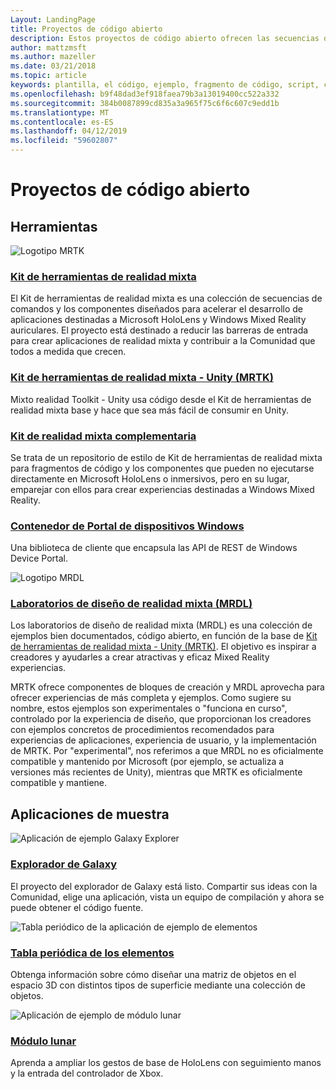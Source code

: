 ```yaml
---
Layout: LandingPage
title: Proyectos de código abierto
description: Estos proyectos de código abierto ofrecen las secuencias de comandos, componentes, ejemplos y ejemplos de desarrollo de realidad mixta de Microsoft que puede ayudar a acelerar el desarrollo de realidad mixta.
author: mattzmsft
ms.author: mazeller
ms.date: 03/21/2018
ms.topic: article
keywords: plantilla, el código, ejemplo, fragmento de código, script, componente de código abierto, proyectos
ms.openlocfilehash: b9f48dad3ef918faea79b3a13019400cc522a332
ms.sourcegitcommit: 384b0087899cd835a3a965f75c6f6c607c9edd1b
ms.translationtype: MT
ms.contentlocale: es-ES
ms.lasthandoff: 04/12/2019
ms.locfileid: "59602807"
---
```

# <a name="open-source-projects"></a>Proyectos de código abierto

## <a name="tools"></a>Herramientas

![Logotipo MRTK](images/MRTK_Logo_Rev.png)

### <a name="mixed-reality-toolkithttpsgithubcommicrosoftholotoolkit"></a>[Kit de herramientas de realidad mixta](https://github.com/microsoft/HoloToolkit)

El Kit de herramientas de realidad mixta es una colección de secuencias de comandos y los componentes diseñados para acelerar el desarrollo de aplicaciones destinadas a Microsoft HoloLens y Windows Mixed Reality auriculares. El proyecto está destinado a reducir las barreras de entrada para crear aplicaciones de realidad mixta y contribuir a la Comunidad que todos a medida que crecen. 

### <a name="mixed-reality-toolkit---unity-mrtkhttpsgithubcommicrosoftholotoolkit-unity"></a>[Kit de herramientas de realidad mixta - Unity (MRTK)](https://github.com/microsoft/HoloToolkit-Unity)

Mixto realidad Toolkit - Unity usa código desde el Kit de herramientas de realidad mixta base y hace que sea más fácil de consumir en Unity. 

### <a name="mixed-reality-companion-kithttpsgithubcommicrosofthololenscompanionkit"></a>[Kit de realidad mixta complementaria](https://github.com/Microsoft/HoloLensCompanionKit)

Se trata de un repositorio de estilo de Kit de herramientas de realidad mixta para fragmentos de código y los componentes que pueden no ejecutarse directamente en Microsoft HoloLens o inmersivos, pero en su lugar, emparejar con ellos para crear experiencias destinadas a Windows Mixed Reality. 

### <a name="windows-device-portal-wrapperhttpsgithubcommicrosoftwindowsdeviceportalwrapper"></a>[Contenedor de Portal de dispositivos Windows](https://github.com/Microsoft/WindowsDevicePortalWrapper)

Una biblioteca de cliente que encapsula las API de REST de Windows Device Portal.

![Logotipo MRDL](images/MRDL_Logo_Rev.png)

### <a name="mixed-reality-design-labs-mrdlhttpsgithubcommicrosoftmrdesignlabsunity"></a>[Laboratorios de diseño de realidad mixta (MRDL)](https://github.com/Microsoft/MRDesignLabs_Unity)

Los laboratorios de diseño de realidad mixta (MRDL) es una colección de ejemplos bien documentados, código abierto, en función de la base de [Kit de herramientas de realidad mixta - Unity (MRTK)](https://github.com/microsoft/HoloToolkit-Unity). El objetivo es inspirar a creadores y ayudarles a crear atractivas y eficaz Mixed Reality experiencias.

MRTK ofrece componentes de bloques de creación y MRDL aprovecha para ofrecer experiencias de más completa y ejemplos. Como sugiere su nombre, estos ejemplos son experimentales o "funciona en curso", controlado por la experiencia de diseño, que proporcionan los creadores con ejemplos concretos de procedimientos recomendados para experiencias de aplicaciones, experiencia de usuario, y la implementación de MRTK. Por "experimental", nos referimos a que MRDL no es oficialmente compatible y mantenido por Microsoft (por ejemplo, se actualiza a versiones más recientes de Unity), mientras que MRTK es oficialmente compatible y mantiene.


## <a name="sample-apps"></a>Aplicaciones de muestra

![Aplicación de ejemplo Galaxy Explorer](images/galaxyexplorer-tile.jpg)
### <a name="galaxy-explorergalaxy-explorermd"></a>[Explorador de Galaxy](galaxy-explorer.md)

El proyecto del explorador de Galaxy está listo. Compartir sus ideas con la Comunidad, elige una aplicación, vista un equipo de compilación y ahora se puede obtener el código fuente. 

![Tabla periódico de la aplicación de ejemplo de elementos](images/periodictableofelementsapp-tile.jpg)
### <a name="periodic-table-of-the-elementsperiodic-table-of-the-elementsmd"></a>[Tabla periódica de los elementos](periodic-table-of-the-elements.md)

Obtenga información sobre cómo diseñar una matriz de objetos en el espacio 3D con distintos tipos de superficie mediante una colección de objetos.

![Aplicación de ejemplo de módulo lunar](images/lunar-module-tile.png)
### <a name="lunar-modulelunar-modulemd"></a>[Módulo lunar](lunar-module.md)

Aprenda a ampliar los gestos de base de HoloLens con seguimiento manos y la entrada del controlador de Xbox.




